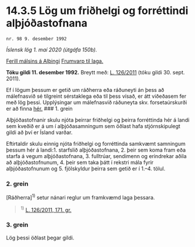 # 14.3.5 Lög um friðhelgi og forréttindi alþjóðastofnana

`nr. 98 9. desember 1992`

_Íslensk lög 1. maí 2020 (útgáfa 150b)._

[Ferill málsins á Alþingi](https://www.althingi.is/thingstorf/thingmalalistar-eftir-thingum/ferill/?ltg=116&mnr=41)
[Frumvarp til laga.](https://www.althingi.is/altext/116/s/0042.html)

**Tóku gildi 11. desember 1992.**
Breytt með:
[L. 126/2011](https://althingi.is/altext/stjt/2011.126.html) (tóku gildi 30. sept. 2011).

Ef í lögum þessum er getið um ráðherra eða ráðuneyti án þess að málefnasvið sé tilgreint sérstaklega eða til þess vísað, er átt viðeðasem fer með lög þessi. Upplýsingar um málefnasvið ráðuneyta skv. forsetaúrskurði er að finna [hér.](2018119.md) ### 1. grein

Alþjóðastofnanir skulu njóta þeirrar friðhelgi og þeirra forréttinda hér á landi sem kveðið er á um í alþjóðasamningum sem öðlast hafa stjórnskipulegt gildi að því er Ísland varðar.

Eftirtaldir skulu einnig njóta friðhelgi og forréttinda samkvæmt samningum þessum hér á landi:1. starfslið alþjóðastofnana,
2. þeir sem koma fram eða starfa á vegum alþjóðastofnana,
3. fulltrúar, sendimenn og erindrekar aðila að alþjóðastofnunum,
4. þeir sem taka þátt í rekstri mála fyrir alþjóðastofnunum og
5. fjölskyldur þeirra sem getið er í 1.–4. tölul.

### 2. grein

[Ráðherra]<sup>1)</sup> setur nánari reglur um framkvæmd laga þessara.

> <sup>1)</sup> [L. 126/2011, 171. gr.](https://althingi.is/altext/stjt/2011.126.html)

### 3. grein

Lög þessi öðlast þegar gildi.
